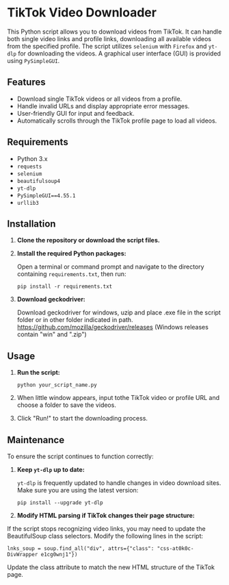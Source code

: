 # TikTok Video Downloader

This Python script allows you to download videos from TikTok. It can handle both single video links and profile links, downloading all available videos from the specified profile. The script utilizes `selenium` with `Firefox` and `yt-dlp` for downloading the videos. A graphical user interface (GUI) is provided using `PySimpleGUI`.

## Features
- Download single TikTok videos or all videos from a profile.
- Handle invalid URLs and display appropriate error messages.
- User-friendly GUI for input and feedback.
- Automatically scrolls through the TikTok profile page to load all videos.

## Requirements
- Python 3.x
- `requests`
- `selenium`
- `beautifulsoup4`
- `yt-dlp`
- `PySimpleGUI==4.55.1`
- `urllib3`

## Installation

1. **Clone the repository or download the script files.**

2. **Install the required Python packages:**

   Open a terminal or command prompt and navigate to the directory containing `requirements.txt`, then run:

   ```
   pip install -r requirements.txt
   ```
   
3. **Download geckodriver:**

   Download geckodriver for windows, uzip and place .exe file in the script folder or in other folder indicated in path.
   https://github.com/mozilla/geckodriver/releases
   (Windows releases contain "win" and ".zip")
   
## Usage

1. **Run the script:**

   ```
   python your_script_name.py
   ```

2. When little window appears, input tothe TikTok video or profile URL and choose a folder to save the videos.

3. Click "Run!" to start the downloading process.


## Maintenance

To ensure the script continues to function correctly:

1. **Keep `yt-dlp` up to date:**

   `yt-dlp` is frequently updated to handle changes in video download sites. Make sure you are using the latest version:

   ```
   pip install --upgrade yt-dlp

   ```


2. **Modify HTML parsing if TikTok changes their page structure:**

If the script stops recognizing video links, you may need to update the BeautifulSoup class selectors. Modify the following lines in the script:

```
lnks_soup = soup.find_all("div", attrs={"class": "css-at0k0c-DivWrapper e1cg0wnj1"})
```
Update the class attribute to match the new HTML structure of the TikTok page.



   
